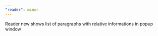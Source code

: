 ```yaml
---
"reader": minor
---
```


Reader new shows list of paragraphs with relative informations in popup window
